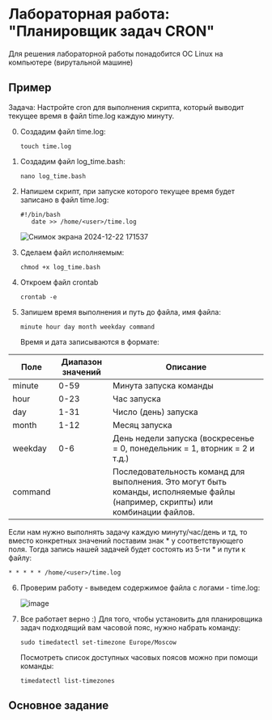 # Лабораторная работа: "Планировщик задач CRON"
Для решения лабораторной работы понадобится ОС Linux на компьютере (вирутальной машине)
## Пример
Задача: Настройте cron для выполнения скрипта, который выводит текущее время в файл time.log каждую минуту.

0) Создадим файл time.log:
   ```
   touch time.log
   ```
1) Создадим файл log_time.bash:
   ```
   nano log_time.bash
   ```
2) Напишем скрипт, при запуске которого текущее время будет записано в файл time.log:
   ```
   #!/bin/bash
      date >> /home/<user>/time.log
   ```
   ![Снимок экрана 2024-12-22 171537](https://github.com/user-attachments/assets/50aaa30a-4b79-4534-ba69-d5017cf69449)


3) Сделаем файл исполняемым:
   ```
   chmod +x log_time.bash
   ```
4) Откроем файл crontab
   ```
   crontab -e
   ```
5) Запишем время выполнения и путь до файла, имя файла:
   
   ```
   minute hour day month weekday command
   ```
   
   Время и дата записываются в формате:
   
| Поле     | Диапазон значений | Описание                                                                                                                 |
|----------|-------------------|--------------------------------------------------------------------------------------------------------------------------|
| minute   | 0-59              | Минута запуска команды                                                                                                   |
| hour     | 0-23              | Час запуска                                                                                                              |
| day      | 1-31              | Число (день) запуска                                                                                                     |
| month    | 1-12              | Месяц запуска                                                                                                            |
| weekday  | 0-6               | День недели запуска (воскресенье = 0, понедельник = 1, вторник = 2 и т.д.)                                             |
| command  |                   | Последовательность команд для выполнения. Это могут быть команды, исполняемые файлы (например, скрипты) или комбинации файлов. |

Если нам нужно выполнять задачу каждую минуту/час/день и тд, то вместо конкретных значений поставим знак * у соответствующего поля. 
Тогда запись нашей задачей будет состоять из 5-ти * и пути к файлу:
```
* * * * * /home/<user>/time.log
```
6) Проверим работу - выведем содержимое файла с логами - time.log:
   
   ![image](https://github.com/user-attachments/assets/d8dbab26-baeb-4387-a6a0-45b2d81ab743)

7) Все работает верно :) Для того, чтобы установить для планировщика задач подходящий вам часовой пояс, нужно набрать команду:
   ```
   sudo timedatectl set-timezone Europe/Moscow
   ```
   Посмотреть список доступных часовых поясов можно при помощи команды:
   ```
   timedatectl list-timezones
   ``` 

## Основное задание

